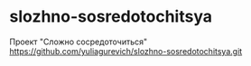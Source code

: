 # slozhno-sosredotochitsya
Проект "Сложно сосредоточиться"
https://github.com/yuliagurevich/slozhno-sosredotochitsya.git
